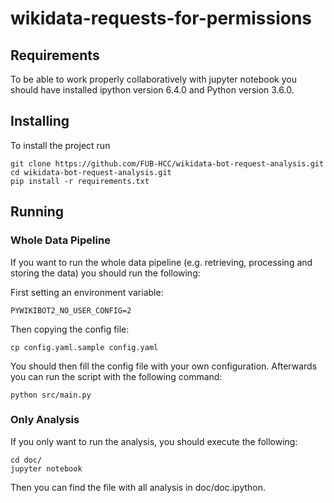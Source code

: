 # wikidata-requests-for-permissions

## Requirements

To be able to work properly collaboratively with jupyter notebook you should have installed ipython version 6.4.0 and Python version 3.6.0.

## Installing

To install the project run

```
git clone https://github.com/FUB-HCC/wikidata-bot-request-analysis.git
cd wikidata-bot-request-analysis.git
pip install -r requirements.txt
```

## Running

### Whole Data Pipeline

If you want to run the whole data pipeline (e.g. retrieving, processing and storing the data) you should run the following:

First setting an environment variable:
```
PYWIKIBOT2_NO_USER_CONFIG=2
```
Then copying the config file:
```
cp config.yaml.sample config.yaml
```

You should then fill the config file with your own configuration. Afterwards you can run the script with the following command:
```
python src/main.py
```

### Only Analysis

If you only want to run the analysis, you should execute the following:
```
cd doc/
jupyter notebook
```
Then you can find the file with all analysis in doc/doc.ipython.

